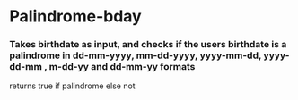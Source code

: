 # Palindrome-bday
### Takes birthdate as input, and checks if the users birthdate is a palindrome in dd-mm-yyyy, mm-dd-yyyy, yyyy-mm-dd, yyyy-dd-mm , m-dd-yy and dd-mm-yy formats
returns true if palindrome else not
